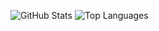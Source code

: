 ![GitHub Stats](https://github-readme-stats.vercel.app/api?username=mikkame&count_private=true&show_icons=true&theme=monokai)
![Top Languages](https://github-readme-stats.vercel.app/api/top-langs/?username=mikkame&layout=compact&theme=monokai)